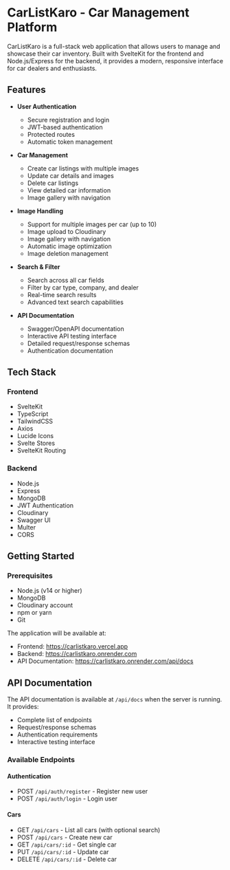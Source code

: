 # CarListKaro - Car Management Platform

CarListKaro is a full-stack web application that allows users to manage and showcase their car inventory. Built with SvelteKit for the frontend and Node.js/Express for the backend, it provides a modern, responsive interface for car dealers and enthusiasts.

## Features

- **User Authentication**
  - Secure registration and login
  - JWT-based authentication
  - Protected routes
  - Automatic token management

- **Car Management**
  - Create car listings with multiple images
  - Update car details and images
  - Delete car listings
  - View detailed car information
  - Image gallery with navigation

- **Image Handling**
  - Support for multiple images per car (up to 10)
  - Image upload to Cloudinary
  - Image gallery with navigation
  - Automatic image optimization
  - Image deletion management

- **Search & Filter**
  - Search across all car fields
  - Filter by car type, company, and dealer
  - Real-time search results
  - Advanced text search capabilities

- **API Documentation**
  - Swagger/OpenAPI documentation
  - Interactive API testing interface
  - Detailed request/response schemas
  - Authentication documentation

## Tech Stack

### Frontend
- SvelteKit
- TypeScript
- TailwindCSS
- Axios
- Lucide Icons
- Svelte Stores
- SvelteKit Routing

### Backend
- Node.js
- Express
- MongoDB
- JWT Authentication
- Cloudinary
- Swagger UI
- Multer
- CORS

## Getting Started

### Prerequisites
- Node.js (v14 or higher)
- MongoDB
- Cloudinary account
- npm or yarn
- Git


The application will be available at:
- Frontend: https://carlistkaro.vercel.app
- Backend: https://carlistkaro.onrender.com
- API Documentation: https://carlistkaro.onrender.com/api/docs

## API Documentation

The API documentation is available at `/api/docs` when the server is running. It provides:
- Complete list of endpoints
- Request/response schemas
- Authentication requirements
- Interactive testing interface

### Available Endpoints

#### Authentication
- POST `/api/auth/register` - Register new user
- POST `/api/auth/login` - Login user

#### Cars
- GET `/api/cars` - List all cars (with optional search)
- POST `/api/cars` - Create new car
- GET `/api/cars/:id` - Get single car
- PUT `/api/cars/:id` - Update car
- DELETE `/api/cars/:id` - Delete car

